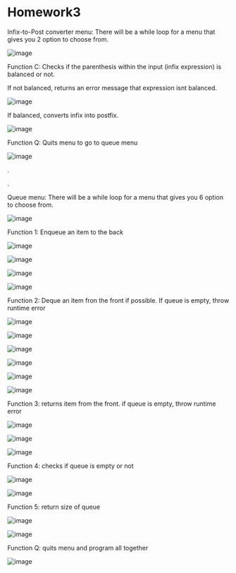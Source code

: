# Homework3

Infix-to-Post converter menu:  There will be a while loop for a menu that gives you 2 option to choose from.

![image](https://github.com/Cs-303/Homework3/assets/113368129/7795c69a-782e-48f6-b32e-e7f16ee17ab6)

Function C: Checks if the parenthesis within the input (infix expression) is balanced or not. 

If not balanced, returns an error message that expression isnt balanced. 

![image](https://github.com/Cs-303/Homework3/assets/113368129/6314a49a-b04c-4f17-b443-ef4dfc1ca139)

If balanced, converts infix into postfix. 

![image](https://github.com/Cs-303/Homework3/assets/113368129/5f525d85-042d-4712-aef9-68b45e42d323)

Function Q: Quits menu to go to queue menu

![image](https://github.com/Cs-303/Homework3/assets/113368129/fa340c5d-62fc-4131-9438-4ce9e2ca6835)

.

.

Queue menu:  There will be a while loop for a menu that gives you 6 option to choose from.

![image](https://github.com/Cs-303/Homework3/assets/113368129/318bee87-038b-4d49-9900-4bff538bd73a)

Function 1: Enqueue an item to the back

![image](https://github.com/Cs-303/Homework3/assets/113368129/96098605-7486-44ec-a546-88124e690af9)

![image](https://github.com/Cs-303/Homework3/assets/113368129/973ba695-cd5d-497f-9bb6-8f5ede4a35ed)

![image](https://github.com/Cs-303/Homework3/assets/113368129/cadf741c-cb00-4e40-a05b-da666e65b487)

![image](https://github.com/Cs-303/Homework3/assets/113368129/737585a0-b639-4b1d-a9fa-daf5c40339e1)

Function 2: Deque an item fron the front if possible. If queue is empty, throw runtime error

![image](https://github.com/Cs-303/Homework3/assets/113368129/4abb4228-bcd4-4c3d-b7d1-ee2d155761dc)

![image](https://github.com/Cs-303/Homework3/assets/113368129/800becbe-a553-410e-87f2-fd08f1cc8a6e)

![image](https://github.com/Cs-303/Homework3/assets/113368129/a98d156f-d5c0-4be7-9445-d8903c7fb9d1)

![image](https://github.com/Cs-303/Homework3/assets/113368129/f9208a30-bf67-46ce-90a7-5df4511cb67c)

![image](https://github.com/Cs-303/Homework3/assets/113368129/9c4d6cd1-cc6b-4395-bf9c-b13722c06d72)

![image](https://github.com/Cs-303/Homework3/assets/113368129/192d158e-fb23-4caf-abba-ee285681e6d8)

Function 3: returns item from the front. if queue is empty, throw runtime error

![image](https://github.com/Cs-303/Homework3/assets/113368129/2167036d-9904-4876-8152-bca5892f9161)

![image](https://github.com/Cs-303/Homework3/assets/113368129/7b227c89-5fa3-4e0e-a757-c577efb3997d)

![image](https://github.com/Cs-303/Homework3/assets/113368129/f696bd3a-0b21-44df-bd67-a798b2bf3f4e)

Function 4: checks if queue is empty or not

![image](https://github.com/Cs-303/Homework3/assets/113368129/91b2294a-e4d5-479b-a8cb-4ff943bd8c0c)

![image](https://github.com/Cs-303/Homework3/assets/113368129/d7924359-4af3-4da6-9349-32477d745ba8)

Function 5: return size of queue

![image](https://github.com/Cs-303/Homework3/assets/113368129/bf74b2ab-1a06-4f37-a769-810c0d0316d2)

![image](https://github.com/Cs-303/Homework3/assets/113368129/9007f14c-9350-4dd5-b6c2-9e9066aacb9e)

Function Q: quits menu and program all together

![image](https://github.com/Cs-303/Homework3/assets/113368129/f9eb8c0b-66bb-4868-bd36-f820ccb55379)
